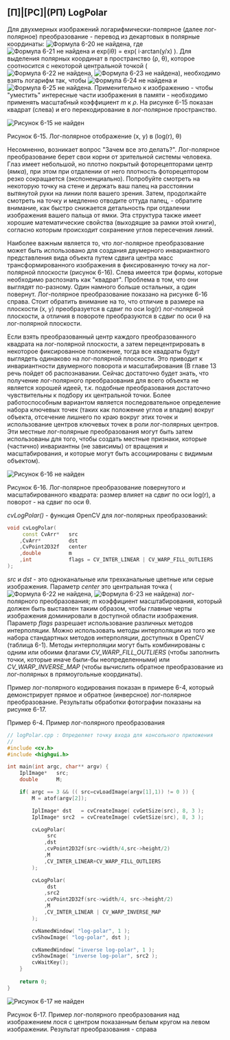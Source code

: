## [П]|[РС]|(РП) LogPolar

Для двухмерных изображений логарифмически-полярное (далее лог-полярное) преобразование - перевод из декартовых в полярные координаты: ![Формула 6-20 не найдена](Images/Frml_6_20.jpg), где ![Формула 6-21 не найдена](Images/Frml_6_21.jpg) и exp(iθ) = exp( i⋅arctan(y/x) ). Для выделения полярных координат в пространство (ρ, θ), которое соотносится с некоторой центральной точкой (![Формула 6-22 не найдена](Images/Frml_6_22.jpg), ![Формула 6-23 не найдена](Images/Frml_6_23.jpg)), необходимо взять логарифм так, чтобы ![Формула 6-24 не найдена](Images/Frml_6_24.jpg) и ![Формула 6-25 не найдена](Images/Frml_6_25.jpg). Применительно к изображению - чтобы "уместить" интересные части изображения в памяти - необходимо применять масштабный коэффициент *m* к *ρ*. На рисунке 6-15 показан квадрат (слева) и его перекодирование в лог-полярное пространство.

![Рисунок 6-15 не найден](Images/Pic_6_15.jpg)

Рисунок 6-15. Лог-полярное отображение (x, y) в (log(r), θ)

Несомненно, возникает вопрос "Зачем все это делать?". Лог-полярное преобразование берет свои корни от зрительной системы человека. Глаз имеет небольшой, но плотно покрытый фоторецепторами центр (*ямка*), при этом при отдалении от него плотность фоторецептором резко сокращается (экспоненциально). Попробуйте смотреть на некоторую точку на стене и держать ваш палец на расстоянии вытянутой руки на линии поля вашего зрения. Затем, продолжайте смотреть на точку и медленно отводите оттуда палец, - обратите внимание, как быстро снижается детальность при отдалении изображения вашего пальца от ямки. Эта структура также имеет хорошие математические свойства (выходящие за рамки этой книги), согласно которым происходит сохранение углов пересечения линий. 

Наиболее важным является то, что лог-полярное преобразование может быть использовано для создания двумерного инвариантного представления вида объекта путем сдвига центра масс трансформированного изображения в фиксированную точку на лог-полярной плоскости (рисунок 6-16). Слева имеется три формы, которые необходимо распознать как "квадрат". Проблема в том, что они выглядят по-разному. Один намного больше остальных, а один повернут. Лог-полярное преобразование показано на рисунке 6-16 справа. Стоит обратить внимание на то, что отличие в размере на плоскости (x, y) преобразуется в сдвиг по оси log(r) лог-полярной плоскости, а отличия в повороте преобразуются в сдвиг по оси θ на лог-полярной плоскости. 

Если взять преобразованный центр каждого преобразованного квадрата на лог-полярной плоскости, а затем перецентрировать в некоторое фиксированное положение, тогда все квадраты будут выглядеть одинаково на лог-полярной плоскости. Это приводит к инвариантности двумерного поворота и масштабирования (В главе 13 речь пойдет об распознавании. Сейчас достаточно будет знать, что получение лог-полярного преобразования для всего объекта не является хорошей идеей, т.к. подобные преобразования достаточно чувствительны к подбору их центральной точки. Более работоспособным вариантом является последовательное определение набора ключевых точек (таких как положение углов и впадин) вокруг объекта, отсечение лишнего по краю вокруг этих точек и использование центров ключевых точек в роли лог-полярных центров. Эти местные лог-полярные преобразования могут быть затем использованы для того, чтобы создать местные признаки, которые (частично) инвариантны (не зависимы) от вращения и масштабирования, и которые могут быть ассоциированы с видимым объектом).

![Рисунок 6-16 не найден](Images/Pic_6_16.jpg)

Рисунок 6-16. Лог-полярное преобразование повернутого и масштабированного квадрата: размер влияет на сдвиг по оси log(r), а поворот - на сдвиг по оси θ.

*cvLogPolar()* - функция OpenCV для лог-полярных преобразований:

```cpp
void cvLogPolar(
     const CvArr*   src
    ,CvArr*         dst
    ,CvPoint2D32f   center
    ,double         m
    ,int            flags = CV_INTER_LINEAR | CV_WARP_FILL_OUTLIERS
);
```

*src* и *dst* - это одноканальные или трехканальные цветные или серые изображения. Параметр *center* это центральная точка (![Формула 6-22 не найдена](Images/Frml_6_22.jpg), ![Формула 6-23 не найдена](Images/Frml_6_23.jpg)) лог-полярного преобразования; *m* коэффициент масштабирования, который должен быть выставлен таким образом, чтобы главные черты изображения доминировали в доступной области изображения. Параметр *flags* разрешает использование различных методов интерполяции. Можно использовать методы интерполяции из того же набора стандартных методов интерполяции, доступных в OpenCV (таблица 6-1). Методы интерполяции могут быть комбинированы с одним или обоими флагами *CV_WARP_FILL_OUTLIERS* (чтобы заполнить точки, которые иначе были-бы неопределенными) или *CV_WARP_INVERSE_MAP* (чтобы вычислить обратное преобразование из лог-полярных в прямоугольные координаты). 

Пример лог-полярного кодирования показан в примере 6-4, который демонстрирует прямое и обратное (инверсное) лог-полярное преобразование. Результаты обработки фотографии показаны на рисунке 6-17. 

Пример 6-4. Пример лог-полярного преобразования

```cpp
// logPolar.cpp : Определяет точку входа для консольного приложения
// 
#include <cv.h>
#include <highgui.h>

int main(int argc, char** argv) {
    IplImage*   src;
    double      M;

    if( argc == 3 && (( src=cvLoadImage(argv[1],1)) != 0 )) {
        M = atof(argv[2]);

        IplImage* dst 	= cvCreateImage( cvGetSize(src), 8, 3 );
        IplImage* src2 	= cvCreateImage( cvGetSize(src), 8, 3 );

        cvLogPolar(
             src
            ,dst
            ,cvPoint2D32f(src->width/4,src->height/2)
            ,M
            ,CV_INTER_LINEAR+CV_WARP_FILL_OUTLIERS
        );

        cvLogPolar(
             dst
            ,src2
            ,cvPoint2D32f(src->width/4, src->height/2)
            ,M
            ,CV_INTER_LINEAR | CV_WARP_INVERSE_MAP
        );

        cvNamedWindow( "log-polar", 1 );
        cvShowImage( "log-polar", dst );

        cvNamedWindow( "inverse log-polar", 1 );
        cvShowImage( "inverse log-polar", src2 );
        cvWaitKey();
    }
    
    return 0;
}
```

![Рисунок 6-17 не найден](Images/Pic_6_17.jpg)

Рисунок 6-17. Пример лог-полярного преобразования над изображением лося с центром показанным белым кругом на левом изображении. Результат преобразования - справа


